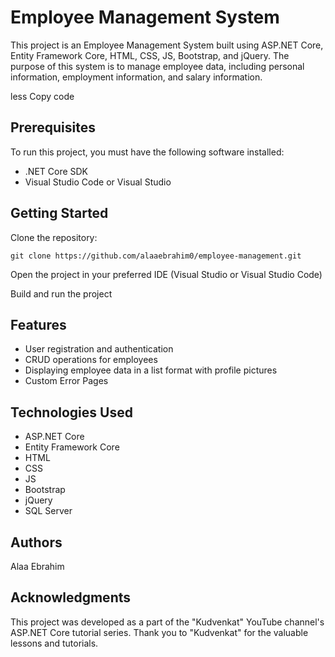 # Employee Management System

This project is an Employee Management System built using ASP.NET Core, Entity Framework Core, HTML, CSS, JS, Bootstrap, and jQuery. The purpose of this system is to manage employee data, including personal information, employment information, and salary information.

less Copy code

## Prerequisites

To run this project, you must have the following software installed:

*   .NET Core SDK
*   Visual Studio Code or Visual Studio

## Getting Started

Clone the repository:

    git clone https://github.com/alaaebrahim0/employee-management.git

Open the project in your preferred IDE (Visual Studio or Visual Studio Code)

Build and run the project

## Features

*   User registration and authentication
*   CRUD operations for employees
*   Displaying employee data in a list format with profile pictures
*   Custom Error Pages

## Technologies Used

*   ASP.NET Core
*   Entity Framework Core
*   HTML
*   CSS
*   JS
*   Bootstrap
*   jQuery
*   SQL Server

## Authors

Alaa Ebrahim

## Acknowledgments

This project was developed as a part of the "Kudvenkat" YouTube channel's ASP.NET Core tutorial series. Thank you to "Kudvenkat" for the valuable lessons and tutorials.
